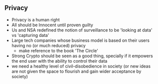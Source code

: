 ## Privacy

* Privacy is a human right
* All should be Innocent until proven guilty
* Us and NSA redefined the notion of surveillance to be 'looking at data' vs 'capturing data'
* Large tech companies whose business model is based on their users having no (or much reduced) privacy
  * make reference to the book 'The Circle'
* Strong Crypto should be seen as a good thing, specially if it empowers the end user with the ability to control their data
* we need a healthy level of civil-disobedience in society (or new ideas are not given the space to flourish and gain wider acceptance by society)
